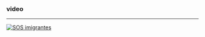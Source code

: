 ### video
---
[![SOS imigrantes](https://img.youtube.com/vi/LT_YI7djDRo/0.jpg)](https://www.youtube.com/watch?v=LT_YI7djDRo)
